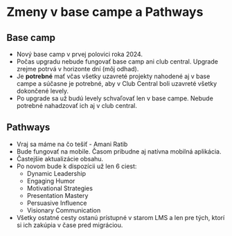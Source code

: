 # Zmeny v base campe a Pathways

## Base camp
- Nový base camp v prvej polovici roka 2024.
- Počas upgradu nebude fungovať base camp ani club central. Upgrade zrejme potrvá v horizonte dní (môj odhad).
- Je **potrebné** mať včas všetky uzavreté projekty nahodené aj v base campe a súčasne je potrebné, aby v Club Central boli uzavreté všetky dokončené levely.
- Po upgrade sa už budú levely schvaľovať len v base campe. Nebude potrebné nahadzovať ich aj v club central.

## Pathways
- Vraj sa máme na čo tešiť - Amani Ratib
- Bude fungovať na mobile. Časom pribudne aj natívna mobilná aplikácia.
- Častejšie aktualizácie obsahu.
- Po novom bude k dispozícii už len 6 ciest:
  - Dynamic Leadership
  - Engaging Humor
  - Motivational Strategies
  - Presentation Mastery
  - Persuasive Influence
  - Visionary Communication
- Všetky ostatné cesty ostanú prístupné v starom LMS a len pre tých, ktorí si ich zakúpia v čase pred migráciou.